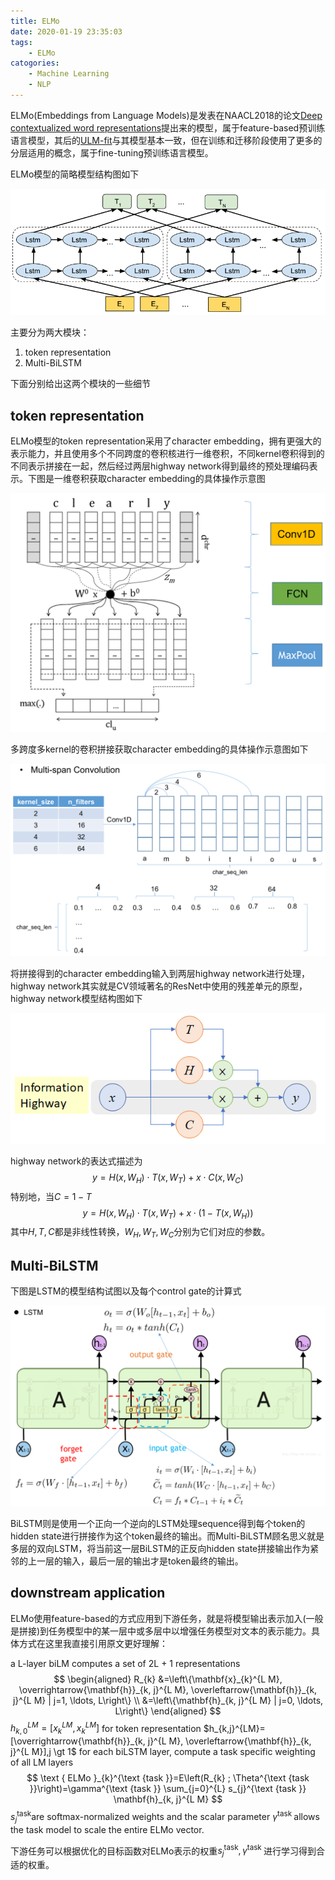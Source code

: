 ```yaml
---
title: ELMo
date: 2020-01-19 23:35:03
tags:
	- ELMo
catogories:
	- Machine Learning
	- NLP
---
```


ELMo(Embeddings from Language Models)是发表在NAACL2018的论文[Deep contextualized word representations](https://arxiv.org/abs/1802.05365)提出来的模型，属于feature-based预训练语言模型，其后的[ULM-fit](https://arxiv.org/abs/1801.06146)与其模型基本一致，但在训练和迁移阶段使用了更多的分层适用的概念，属于fine-tuning预训练语言模型。

ELMo模型的简略模型结构图如下

<div align="center">
    <img src="/images/NLP/elmo_5.png">
</div>

主要分为两大模块：

1. token representation
2. Multi-BiLSTM

下面分别给出这两个模块的一些细节

## token representation

ELMo模型的token representation采用了character embedding，拥有更强大的表示能力，并且使用多个不同跨度的卷积核进行一维卷积，不同kernel卷积得到的不同表示拼接在一起，然后经过两层highway network得到最终的预处理编码表示。下图是一维卷积获取character embedding的具体操作示意图

<div align="center">
    <img src="/images/NLP/elmo_2.png">
</div>

多跨度多kernel的卷积拼接获取character embedding的具体操作示意图如下

<div align="center">
    <img src="/images/NLP/elmo_3.png">
</div>

将拼接得到的character embedding输入到两层highway network进行处理，highway network其实就是CV领域著名的ResNet中使用的残差单元的原型，highway network模型结构图如下

<div align="center">
    <img src="/images/NLP/elmo_1.png">
</div>

highway network的表达式描述为
$$
y=H(x,W_H) \cdot T(x, W_T) + x \cdot C(x, W_C)
$$
特别地，当$C=1-T$
$$
y=H(x,W_H) \cdot T(x, W_T) + x \cdot (1 - T(x, W_H))
$$
其中$H,T,C$都是非线性转换，$W_H,W_T,W_C$分别为它们对应的参数。

## Multi-BiLSTM

下图是LSTM的模型结构试图以及每个control gate的计算式

<div align="center">
    <img src="/images/NLP/elmo_4.png">
</div>

BiLSTM则是使用一个正向一个逆向的LSTM处理sequence得到每个token的hidden state进行拼接作为这个token最终的输出。而Multi-BiLSTM顾名思义就是多层的双向LSTM，将当前这一层BiLSTM的正反向hidden state拼接输出作为紧邻的上一层的输入，最后一层的输出才是token最终的输出。

## downstream application

ELMo使用feature-based的方式应用到下游任务，就是将模型输出表示加入(一般是拼接)到任务模型中的某一层中或多层中以增强任务模型对文本的表示能力。具体方式在这里我直接引用原文更好理解：

a L-layer biLM computes a set of 2L + 1 representations
$$
\begin{aligned} R_{k} &=\left\{\mathbf{x}_{k}^{L M}, \overrightarrow{\mathbf{h}}_{k, j}^{L M}, \overleftarrow{\mathbf{h}}_{k, j}^{L M} | j=1, \ldots, L\right\} \\ &=\left\{\mathbf{h}_{k, j}^{L M} | j=0, \ldots, L\right\} \end{aligned}
$$
$h_{k,0}^{LM}=[x_{k}^{LM},x_{k}^{LM}]$ for token representation
$h_{k,j}^{LM}=[\overrightarrow{\mathbf{h}}_{k, j}^{L M}, \overleftarrow{\mathbf{h}}_{k, j}^{L M}],j \gt 1$ for each biLSTM layer, compute a task specific weighting of all LM layers
$$
\text { ELMo }_{k}^{\text {task }}=E\left(R_{k} ; \Theta^{\text {task }}\right)=\gamma^{\text {task }} \sum_{j=0}^{L} s_{j}^{\text {task }} \mathbf{h}_{k, j}^{L M}
$$
$s_{j}^{\text {task}}$are softmax-normalized weights and the scalar parameter $\gamma^{\text {task }}$allows the task model to scale the entire ELMo vector.

下游任务可以根据优化的目标函数对ELMo表示的权重$s_{j}^{\text {task}},\gamma^{\text {task }}$进行学习得到合适的权重。
